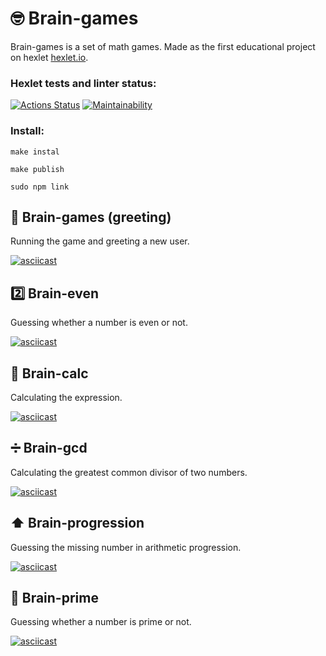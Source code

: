 # 🤓 Brain-games

Brain-games is a set of math games.
Made as the first educational project on hexlet [hexlet.io](https://hexlet.io).

### Hexlet tests and linter status:
[![Actions Status](https://github.com/MaryVanna/frontend-project-44/workflows/hexlet-check/badge.svg)](https://github.com/MaryVanna/frontend-project-44/actions)
[![Maintainability](https://api.codeclimate.com/v1/badges/9572311b2cb1bfcaaff3/maintainability)](https://codeclimate.com/github/MaryVanna/frontend-project-44/maintainability)


### Install:

`make instal`

`make publish`

`sudo npm link`




## 👋 Brain-games (greeting)

Running the game and greeting a new user.

[![asciicast](https://asciinema.org/a/TJ5g2brO7uDn8PwcnRWRpZLdL.svg)](https://asciinema.org/a/TJ5g2brO7uDn8PwcnRWRpZLdL)



## 2️⃣ Brain-even

Guessing whether a number is even or not.

[![asciicast](https://asciinema.org/a/Rnv684VsL4oNpmXdjVuOG7GsP.svg)](https://asciinema.org/a/Rnv684VsL4oNpmXdjVuOG7GsP)



## 🧮 Brain-calc

Calculating the expression.

[![asciicast](https://asciinema.org/a/78zn7NKGwFdSFLyE1Rx0FoJQL.svg)](https://asciinema.org/a/78zn7NKGwFdSFLyE1Rx0FoJQL)



## ➗ Brain-gcd

Calculating the greatest common divisor of two numbers.

[![asciicast](https://asciinema.org/a/vUXtMUsVNofA8NxlPFFkFWWty.svg)](https://asciinema.org/a/vUXtMUsVNofA8NxlPFFkFWWty)



## ⬆️ Brain-progression

Guessing the missing number in arithmetic progression.

[![asciicast](https://asciinema.org/a/JI3VtDM48BKoWVb0yLktotcjo.svg)](https://asciinema.org/a/JI3VtDM48BKoWVb0yLktotcjo)



## 🗿 Brain-prime

Guessing whether a number is prime or not.

[![asciicast](https://asciinema.org/a/mw8WFp1VfARUFtLDt6E7UACnl.svg)](https://asciinema.org/a/mw8WFp1VfARUFtLDt6E7UACnl)
